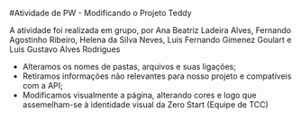 #Atividade de PW - Modificando o Projeto Teddy 

A atividade foi realizada em grupo, por Ana Beatriz Ladeira Alves, Fernando Agostinho Ribeiro, Helena da Silva Neves, Luis Fernando Gimenez Goulart e Luis Gustavo Alves Rodrigues

- Alteramos os nomes de pastas, arquivos e suas ligações;
- Retiramos informações não relevantes para nosso projeto e compatíveis com a API;
- Modificamos visualmente a página, alterando cores e logo que assemelham-se à identidade visual da Zero Start (Equipe de TCC) 
